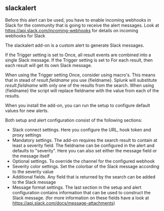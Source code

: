 ## slackalert

Before this alert can be used, you have to enable incoming webhooks in Slack for the community that is going to receive the alert messages.
Look at https://api.slack.com/incoming-webhooks for details on incoming webhooks for Slack

The slackalert add-on is a custom alert to generate Slack messages.

If the Trigger setting is set to Once, all result events are combined into a single Slack message. If the Trigger setting is set to For each result, then each result will get its own Slack message.

When using the Trigger setting Once, consider using macro's. This means that in stead of $result.fieldname$ you use {fieldname}. Splunk will substitute $result.fieldname$ with only one of the results from the search. When using {fieldname} the script will replace fieldname with the value from each of the results.

When you install the add-on, you can run the setup to configure default values for new alerts.

Both setup and alert configuration consist of the following sections:
 * Slack connect settings. Here you configure the URL, hook token and proxy settings
 * Mandatory settings. The add-on requires the search result to contain at least a severity field. The fieldname can be configured in the alert and defaults to "severity". Here you can also set either the message field or the message itself
 * Optional settings. To override the channel for the configured webhook
 * Severity color settings. Set the colorbar of the Slack message according to the severity value
 * Additional fields. Any field that is returned by the search can be added to the Slack message
 * Message format settings. The last section in the setup and alert configuration contains information that can be used to construct the Slack message. (for more information on these fields have a look at https://api.slack.com/docs/message-attachments)
